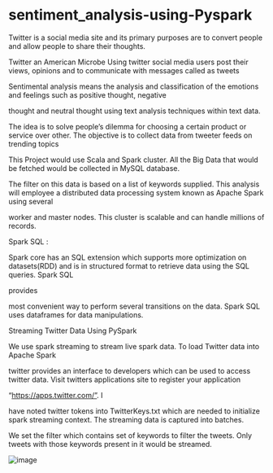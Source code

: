# sentiment_analysis-using-Pyspark

Twitter is a social media site and its primary purposes are to convert people and allow people to share their thoughts.

Twitter an American Microbe Using twitter social media users post their views, opinions and to communicate with messages called as tweets

Sentimental analysis means the analysis and classification of the emotions and feelings such as positive thought, negative

thought and neutral thought using text analysis techniques within text data.

The idea is to solve people’s dilemma for choosing a certain product or service over other. The objective is to collect data from tweeter feeds on trending topics

This Project would use Scala and Spark cluster. All the Big Data that would be fetched would be collected in MySQL database. 

The filter on this data is based on a list of keywords supplied. This analysis will employee a distributed data processing system known as Apache Spark using several 

worker and master nodes. This cluster is scalable and can handle millions of records.

 Spark SQL :
 
Spark core has an SQL extension which supports more optimization on datasets(RDD) and is in structured format to retrieve data using the SQL queries. Spark SQL 

provides

most convenient way to perform several transitions on the data. Spark SQL  uses dataframes for data manipulations. 

Streaming Twitter Data Using PySpark

We use spark streaming to stream live spark data. To load Twitter data into Apache Spark

twitter provides an interface to developers which can be used to access twitter data. Visit twitters applications site to register your application 

“https://apps.twitter.com/”. I

have noted twitter tokens into TwitterKeys.txt which are needed to initialize spark streaming context. The streaming data is captured into batches. 

We set the filter which contains set of keywords to filter the tweets. Only tweets with those keywords present in it would be streamed.

![image](https://user-images.githubusercontent.com/120237181/229187905-0ba36268-d7e0-4041-9ac7-420830fc8c94.png)

